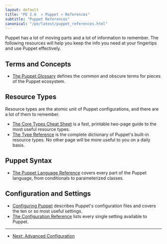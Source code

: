 ```yaml
---
layout: default
title: "PE 2.6  » Puppet » References"
subtitle: "Puppet References"
canonical: "/pe/latest/puppet_references.html"
---
```


Puppet has a lot of moving parts and a lot of information to remember. The following resources will help you keep the info you need at your fingertips and use Puppet effectively.

Terms and Concepts
-----

* [The Puppet Glossary](/references/glossary.html) defines the common and obscure terms for pieces of the Puppet ecosystem.


Resource Types
-----

Resource types are the atomic unit of Puppet configurations, and there are a lot of them to remember.

* [The Core Types Cheat Sheet](/puppet_core_types_cheatsheet.pdf) is a fast, printable two-page guide to the most useful resource types.
* [The Type Reference](/puppet/2.7/reference/type.html) is the complete dictionary of Puppet's built-in resource types. No other page will be more useful to you on a daily basis.


Puppet Syntax
-----

* [The Puppet Language Reference](/puppet/2.7/reference/lang_summary.html) covers every part of the Puppet language, from conditionals to parameterized classes.


Configuration and Settings
-----

* [Configuring Puppet](/puppet/3.6/reference/config_about_settings.html) describes Puppet's configuration files and covers the ten or so most useful settings.
* [The Configuration Reference](/puppet/2.7/reference/configuration.html) lists every single setting available to Puppet.

* * *

- [Next: Advanced Configuration](./config_advanced.html)